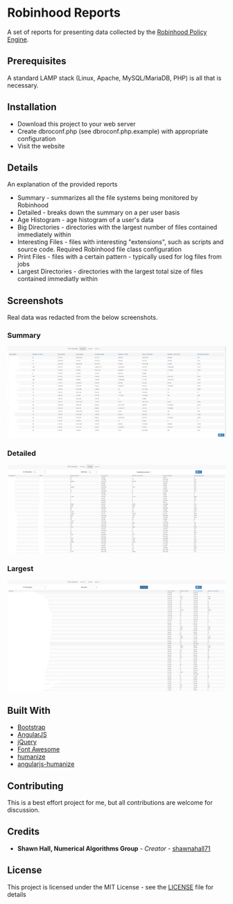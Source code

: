 # Robinhood Reports

A set of reports for presenting data collected by the [Robinhood Policy
Engine](https://github.com/cea-hpc/robinhood).

## Prerequisites

A standard LAMP stack (Linux, Apache, MySQL/MariaDB, PHP) is all that is
necessary.

## Installation

* Download this project to your web server
* Create dbroconf.php (see dbroconf.php.example) with appropriate configuration
* Visit the website

## Details

An explanation of the provided reports

* Summary - summarizes all the file systems being monitored by Robinhood
* Detailed - breaks down the summary on a per user basis
* Age Histogram - age histogram of a user's data
* Big Directories - directories with the largest number of files contained
  immediately within
* Interesting Files - files with interesting "extensions", such as scripts and
  source code.  Required Robinhood file class configuration
* Print Files - files with a certain pattern - typically used for log files
  from jobs
* Largest Directories - directories with the largest total size of files
  contained immediatly within

## Screenshots

Real data was redacted from the below screenshots. 

### Summary

![Summary Page](screenshots/summary.png?raw=true)

### Detailed

![Detailed Page](screenshots/detailed.png?raw=true)

### Largest

![Largest Directories Page](screenshots/largest.png?raw=true)

## Built With

* [Bootstrap](https://github.com/twbs/bootstrap)
* [AngularJS](https://github.com/angular/angular.js)
* [jQuery](https://github.com/jquery/jquery)
* [Font Awesome](https://github.com/FortAwesome/Font-Awesome)
* [humanize](https://github.com/taijinlee/humanize)
* [angularjs-humanize](https://github.com/saymedia/angularjs-humanize)

## Contributing

This is a best effort project for me, but all contributions are welcome for
discussion.

## Credits

* **Shawn Hall, Numerical Algorithms Group** - *Creator* - [shawnahall71](https://github.com/shawnahall71)

## License

This project is licensed under the MIT License - see the [LICENSE](LICENSE) file for details

